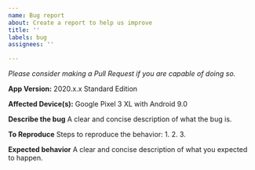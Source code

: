 ```yaml
---
name: Bug report
about: Create a report to help us improve
title: ''
labels: bug
assignees: ''

---
```


*Please consider making a Pull Request if you are capable of doing so.*

**App Version:**
2020.x.x Standard Edition

**Affected Device(s):**
Google Pixel 3 XL with Android 9.0

**Describe the bug**
A clear and concise description of what the bug is.

**To Reproduce**
Steps to reproduce the behavior:
1. 
2. 
3. 

**Expected behavior**
A clear and concise description of what you expected to happen.
